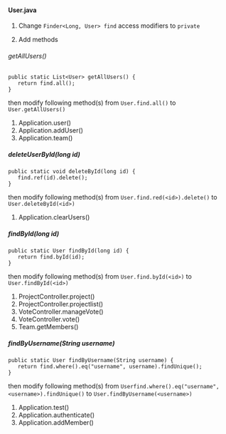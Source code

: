 #### User.java

1. Change `Finder<Long, User> find` access modifiers to `private`

2. Add methods

 ###### getAllUsers()
 ```
 public static List<User> getAllUsers() {
    return find.all();
 }
 ```
  then modify following method(s) from `User.find.all()` to `User.getAllUsers()`
  
   1. Application.user()
   2. Application.addUser()
   3. Application.team()
  
 ##### deleteUserById(long id)
 ```
 public static void deleteById(long id) {
    find.ref(id).delete();
 }
 ```
  then modify following method(s) from `User.find.red(<id>).delete()` to `User.deleteById(<id>)`
  
   1. Application.clearUsers()
  
 ##### findById(long id)
 ```
 public static User findById(long id) {
    return find.byId(id);
 }
 ```
  then modify following method(s) from `User.find.byId(<id>)` to `User.findById(<id>)`
  
   1. ProjectController.project()
   2. ProjectController.projectlist()
   3. VoteController.manageVote()
   4. VoteController.vote()
   5. Team.getMembers()

 ##### findByUsername(String username)
 ```
 public static User findByUsername(String username) {
    return find.where().eq("username", username).findUnique();
 }
 ```
    
  then modify following method(s) from `Userfind.where().eq("username", <username>).findUnique()` to `User.findByUsername(<username>)`
  
   1. Application.test()
   2. Application.authenticate()
   3. Application.addMember()
